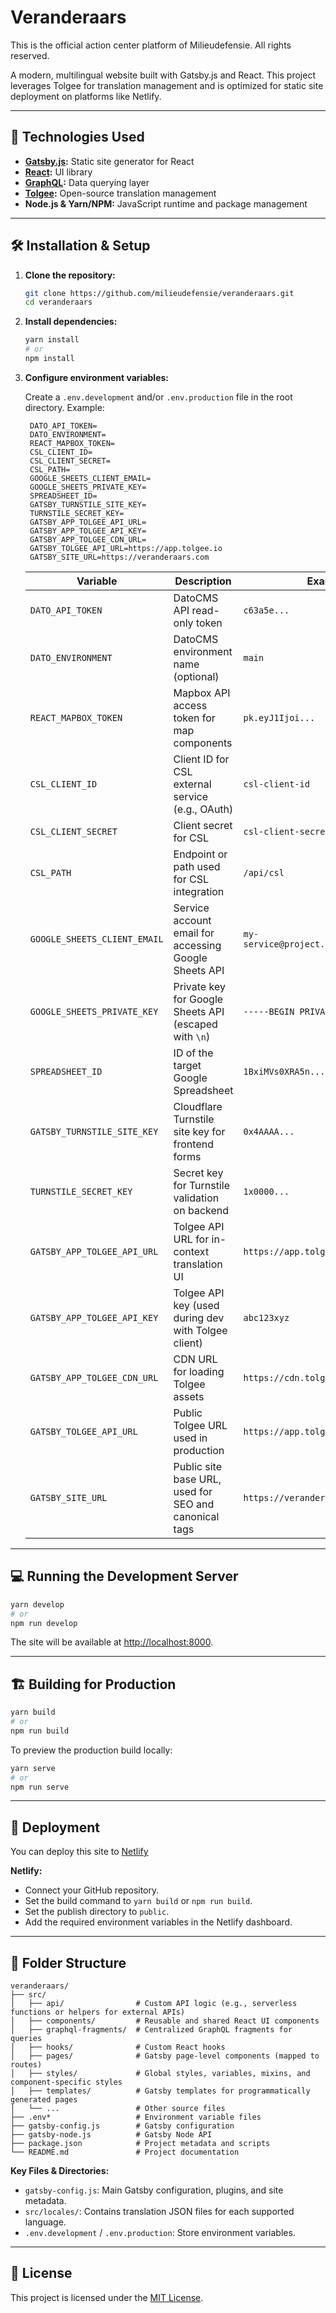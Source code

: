 # Veranderaars

This is the official action center platform of Milieudefensie. All rights reserved.

A modern, multilingual website built with Gatsby.js and React. This project leverages Tolgee for translation management and is optimized for static site deployment on platforms like Netlify.

---

## 🚀 Technologies Used

- **[Gatsby.js](https://www.gatsbyjs.com/):** Static site generator for React
- **[React](https://reactjs.org/):** UI library
- **[GraphQL](https://graphql.org/):** Data querying layer
- **[Tolgee](https://tolgee.io/):** Open-source translation management
- **Node.js & Yarn/NPM:** JavaScript runtime and package management

---

## 🛠️ Installation & Setup

1. **Clone the repository:**

   ```bash
   git clone https://github.com/milieudefensie/veranderaars.git
   cd veranderaars
   ```

2. **Install dependencies:**

   ```bash
   yarn install
   # or
   npm install
   ```

3. **Configure environment variables:**

   Create a `.env.development` and/or `.env.production` file in the root directory. Example:

   ```env
    DATO_API_TOKEN=
    DATO_ENVIRONMENT=
    REACT_MAPBOX_TOKEN=
    CSL_CLIENT_ID=
    CSL_CLIENT_SECRET=
    CSL_PATH=
    GOOGLE_SHEETS_CLIENT_EMAIL=
    GOOGLE_SHEETS_PRIVATE_KEY=
    SPREADSHEET_ID=
    GATSBY_TURNSTILE_SITE_KEY=
    TURNSTILE_SECRET_KEY=
    GATSBY_APP_TOLGEE_API_URL=
    GATSBY_APP_TOLGEE_API_KEY=
    GATSBY_APP_TOLGEE_CDN_URL=
    GATSBY_TOLGEE_API_URL=https://app.tolgee.io
    GATSBY_SITE_URL=https://veranderaars.com
   ```

   | Variable                     | Description                                           | Example Value                                |
   | ---------------------------- | ----------------------------------------------------- | -------------------------------------------- |
   | `DATO_API_TOKEN`             | DatoCMS API read-only token                           | `c63a5e...`                                  |
   | `DATO_ENVIRONMENT`           | DatoCMS environment name (optional)                   | `main`                                       |
   | `REACT_MAPBOX_TOKEN`         | Mapbox API access token for map components            | `pk.eyJ1Ijoi...`                             |
   | `CSL_CLIENT_ID`              | Client ID for CSL external service (e.g., OAuth)      | `csl-client-id`                              |
   | `CSL_CLIENT_SECRET`          | Client secret for CSL                                 | `csl-client-secret`                          |
   | `CSL_PATH`                   | Endpoint or path used for CSL integration             | `/api/csl`                                   |
   | `GOOGLE_SHEETS_CLIENT_EMAIL` | Service account email for accessing Google Sheets API | `my-service@project.iam.gserviceaccount.com` |
   | `GOOGLE_SHEETS_PRIVATE_KEY`  | Private key for Google Sheets API (escaped with `\n`) | `-----BEGIN PRIVATE KEY-----\n...`           |
   | `SPREADSHEET_ID`             | ID of the target Google Spreadsheet                   | `1BxiMVs0XRA5n...`                           |
   | `GATSBY_TURNSTILE_SITE_KEY`  | Cloudflare Turnstile site key for frontend forms      | `0x4AAAA...`                                 |
   | `TURNSTILE_SECRET_KEY`       | Secret key for Turnstile validation on backend        | `1x0000...`                                  |
   | `GATSBY_APP_TOLGEE_API_URL`  | Tolgee API URL for in-context translation UI          | `https://app.tolgee.io`                      |
   | `GATSBY_APP_TOLGEE_API_KEY`  | Tolgee API key (used during dev with Tolgee client)   | `abc123xyz`                                  |
   | `GATSBY_APP_TOLGEE_CDN_URL`  | CDN URL for loading Tolgee assets                     | `https://cdn.tolgee.io`                      |
   | `GATSBY_TOLGEE_API_URL`      | Public Tolgee URL used in production                  | `https://app.tolgee.io`                      |
   | `GATSBY_SITE_URL`            | Public site base URL, used for SEO and canonical tags | `https://veranderaars.milieudefensie.nl`     |

---

## 💻 Running the Development Server

```bash
yarn develop
# or
npm run develop
```

The site will be available at [http://localhost:8000](http://localhost:8000).

---

## 🏗️ Building for Production

```bash
yarn build
# or
npm run build
```

To preview the production build locally:

```bash
yarn serve
# or
npm run serve
```

---

## 🚀 Deployment

You can deploy this site to [Netlify](https://www.netlify.com/)

**Netlify:**

- Connect your GitHub repository.
- Set the build command to `yarn build` or `npm run build`.
- Set the publish directory to `public`.
- Add the required environment variables in the Netlify dashboard.

---

## 📁 Folder Structure

```
veranderaars/
├── src/
│   ├── api/                # Custom API logic (e.g., serverless functions or helpers for external APIs)
│   ├── components/         # Reusable and shared React UI components
│   ├── graphql-fragments/  # Centralized GraphQL fragments for queries
│   ├── hooks/              # Custom React hooks
│   ├── pages/              # Gatsby page-level components (mapped to routes)
│   ├── styles/             # Global styles, variables, mixins, and component-specific styles
│   ├── templates/          # Gatsby templates for programmatically generated pages
│   └── ...                 # Other source files
├── .env*                   # Environment variable files
├── gatsby-config.js        # Gatsby configuration
├── gatsby-node.js          # Gatsby Node API
├── package.json            # Project metadata and scripts
└── README.md               # Project documentation
```

**Key Files & Directories:**

- `gatsby-config.js`: Main Gatsby configuration, plugins, and site metadata.
- `src/locales/`: Contains translation JSON files for each supported language.
- `.env.development` / `.env.production`: Store environment variables.

---

## 📄 License

This project is licensed under the [MIT License](LICENSE).
